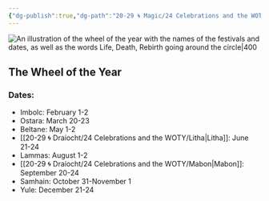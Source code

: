 ```yaml
---
{"dg-publish":true,"dg-path":"20-29 🌀 Magic/24 Celebrations and the WOTY/24 Celebrations and the WOTY.md","dg-permalink":"woty","permalink":"/woty/","title":"Wheel of the Year","tags":["🌀draíocht","🌀draíocht/woty"],"noteIcon":"","created":"2023-09-04T20:01:52"}
---
```



![An illustration of the wheel of the year with the names of the festivals and dates, as well as the words Life, Death, Rebirth going around the circle|400](https://i.imgur.com/U65inkn.jpg)
## The Wheel of the Year

### Dates:
- Imbolc: February 1-2
- Ostara: March 20-23
- Beltane: May 1-2
- [[20-29 🌀 Draíocht/24 Celebrations and the WOTY/Litha\|Litha]]: June 21-24
- Lammas: August 1-2
- [[20-29 🌀 Draíocht/24 Celebrations and the WOTY/Mabon\|Mabon]]: September 20-24
- Samhain: October 31-November 1
- Yule: December 21-24